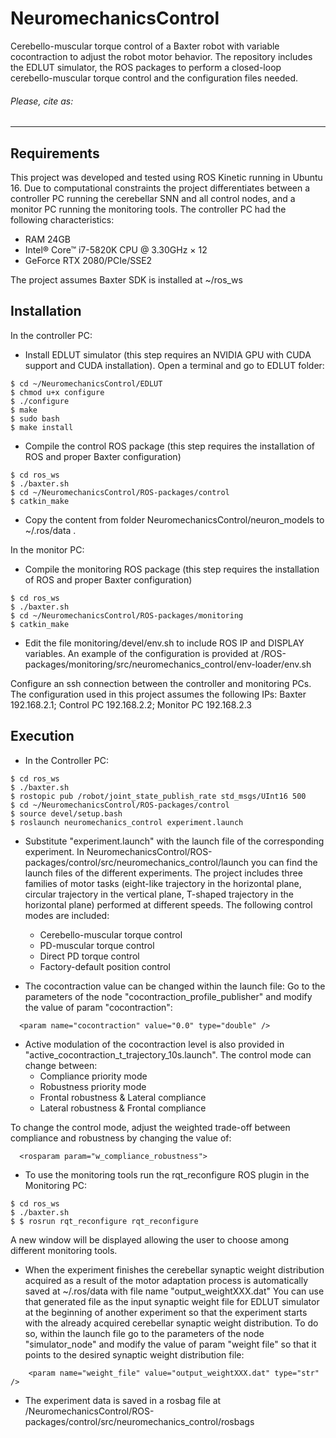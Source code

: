 # NeuromechanicsControl

Cerebello-muscular torque control of a Baxter robot with variable cocontraction to adjust the robot motor behavior.
The repository includes the EDLUT simulator, the ROS packages to perform a closed-loop cerebello-muscular torque control and the configuration files needed.


###### Please, cite as:

****


## Requirements
This project was developed and tested using ROS Kinetic running in Ubuntu 16.
Due to computational constraints the project differentiates between a controller PC running the cerebellar SNN and all control nodes, and a monitor PC running the monitoring tools.
The controller PC had the following characteristics:
* RAM 24GB
* Intel® Core™ i7-5820K CPU @ 3.30GHz × 12
* GeForce RTX 2080/PCIe/SSE2

The project assumes Baxter SDK is installed at ~/ros_ws


## Installation
In the controller PC:

* Install EDLUT simulator (this step requires an NVIDIA GPU with CUDA support and CUDA installation). Open a terminal and go to EDLUT folder:

```
$ cd ~/NeuromechanicsControl/EDLUT
$ chmod u+x configure
$ ./configure
$ make
$ sudo bash
$ make install
```

* Compile the control ROS package (this step requires the installation of ROS and proper Baxter configuration)

```
$ cd ros_ws
$ ./baxter.sh
$ cd ~/NeuromechanicsControl/ROS-packages/control
$ catkin_make
```

* Copy the content from folder NeuromechanicsControl/neuron_models to ~/.ros/data .


In the monitor PC:

* Compile the monitoring ROS package (this step requires the installation of ROS and proper Baxter configuration)

```
$ cd ros_ws
$ ./baxter.sh
$ cd ~/NeuromechanicsControl/ROS-packages/monitoring
$ catkin_make
```

* Edit the file monitoring/devel/env.sh to include ROS IP and DISPLAY variables. An example of the configuration is provided at /ROS-packages/monitoring/src/neuromechanics_control/env-loader/env.sh

Configure an ssh connection between the controller and monitoring PCs. The configuration used in this project assumes the following IPs: Baxter 192.168.2.1; Control PC 192.168.2.2; Monitor PC 192.168.2.3

## Execution
* In the Controller PC:
```
$ cd ros_ws
$ ./baxter.sh
$ rostopic pub /robot/joint_state_publish_rate std_msgs/UInt16 500
$ cd ~/NeuromechanicsControl/ROS-packages/control
$ source devel/setup.bash
$ roslaunch neuromechanics_control experiment.launch
```
* Substitute "experiment.launch" with the launch file of the corresponding experiment. In NeuromechanicsControl/ROS-packages/control/src/neuromechanics_control/launch you can find the launch files of the different experiments. The project includes three families of motor tasks (eight-like trajectory in the horizontal plane, circular trajectory in the vertical plane, T-shaped trajectory in the horizontal plane) performed at different speeds. The  following control modes are included:
	* Cerebello-muscular torque control
	* PD-muscular torque control
  * Direct PD torque control
  * Factory-default position control

* The cocontraction value can be changed within the launch file: Go to the parameters of the node "cocontraction_profile_publisher" and modify the value of param "cocontraction":
```
  <param name="cocontraction" value="0.0" type="double" />
```

* Active modulation of the cocontraction level is also provided in "active_cocontraction_t_trajectory_10s.launch". The control mode can change between:
  * Compliance priority mode
  * Robustness priority mode
  * Frontal robustness & Lateral compliance
  * Lateral robustness & Frontal compliance

To change the control mode, adjust the weighted trade-off between compliance and robustness by changing the value of:
```
  <rosparam param="w_compliance_robustness">
```

* To use the monitoring tools run the rqt_reconfigure ROS plugin in the Monitoring PC:

```
$ cd ros_ws
$ ./baxter.sh
$ $ rosrun rqt_reconfigure rqt_reconfigure
```
A new window will be displayed allowing the user to choose among different monitoring tools.

* When the experiment finishes the cerebellar synaptic weight distribution acquired as a result of the motor adaptation process is automatically saved at ~/.ros/data with file name "output_weightXXX.dat"
You can use that generated file as the input synaptic weight file for EDLUT simulator at the beginning of another experiment so that the experiment starts with the already acquired cerebellar synaptic weight distribution. To do so, within the launch file go to the parameters of the node "simulator_node" and modify the value of param "weight file" so that it points to the desired synaptic weight distribution file:
```
    <param name="weight_file" value="output_weightXXX.dat" type="str" />
```
* The experiment data is saved in a rosbag file at /NeuromechanicsControl/ROS-packages/control/src/neuromechanics_control/rosbags
